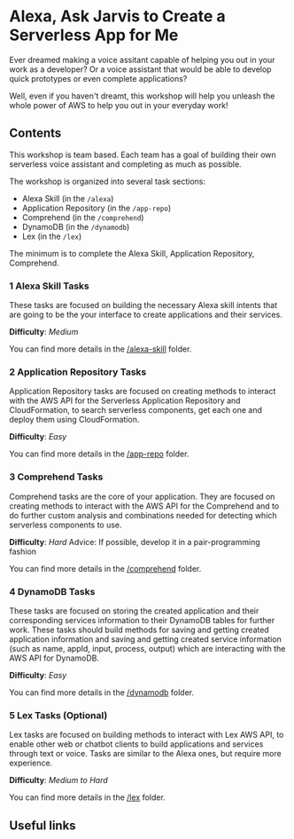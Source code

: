 # Alexa, Ask Jarvis to Create a Serverless App for Me

Ever dreamed making a voice assitant capable of helping you out in your work as a developer? Or a voice assistant that would be able to develop quick prototypes or even complete applications?

Well, even if you haven't dreamt, this workshop will help you unleash the whole power of AWS to help you out in your everyday work!

## Contents

This workshop is team based. Each team has a goal of building their own serverless voice assistant and completing as much as possible.

The workshop is organized into several task sections:

- Alexa Skill (in the `/alexa`)
- Application Repository (in the `/app-repo`)
- Comprehend (in the `/comprehend`)
- DynamoDB (in the `/dynamodb`)
- Lex (in the `/lex`)

The minimum is to complete the Alexa Skill, Application Repository, Comprehend.

### 1 Alexa Skill Tasks

These tasks are focused on building the necessary Alexa skill intents that are going to be the your interface to create applications and their services.

**Difficulty**: *Medium*

You can find more details in the [/alexa-skill](/alexa-skill) folder.

### 2 Application Repository Tasks

Application Repository tasks are focused on creating methods to interact with the AWS API for the Serverless Application Repository and CloudFormation, to search serverless components, get each one and deploy them using CloudFormation.

**Difficulty**: *Easy*

You can find more details in the [/app-repo](/app-repo) folder.

### 3 Comprehend Tasks

Comprehend tasks are the core of your application. They are focused on creating methods to interact with the AWS API for the Comprehend and to do further custom analysis and combinations needed for detecting which serverless components to use.

**Difficulty**: *Hard*
Advice: If possible, develop it in a pair-programming fashion

You can find more details in the [/comprehend](/comprehend) folder.

### 4 DynamoDB Tasks

These tasks are focused on storing the created application and their corresponding services information to their DynamoDB tables for further work. These tasks should build methods for saving and getting created application information and saving and getting created service information (such as name, appId, input, process, output) which are interacting with the AWS API for DynamoDB.

**Difficulty**: *Easy*

You can find more details in the [/dynamodb](/dynamodb) folder.

### 5 Lex Tasks (Optional)

Lex tasks are focused on building methods to interact with Lex AWS API, to enable other web or chatbot clients to build applications and services through text or voice. Tasks are similar to the Alexa ones, but require more experience.

**Difficulty**: *Medium to Hard*

You can find more details in the [/lex](/lex) folder.

## Useful links
